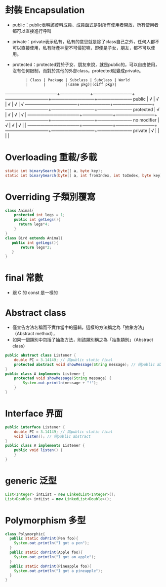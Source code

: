 封裝 Encapsulation
=====
* public：public表明該資料成員、成員函式是對所有使用者開放，所有使用者都可以直接進行呼叫
* private：private表示私有，私有的意思就是除了class自己之外，任何人都不可以直接使用，私有財產神聖不可侵犯嘛，即便是子女，朋友，都不可以使用。
* protected：protected對於子女、朋友來說，就是public的，可以自由使用，沒有任何限制，而對於其他的外部class，protected就變成private。


            | Class | Package | Subclass | Subclass | World
            |       |         |(same pkg)|(diff pkg)|
————————————+———————+—————————+——————————+——————————+————————
public      |   √   |    √    |    √     |     √    |   √
————————————+———————+—————————+——————————+——————————+————————
protected   |   √   |    √    |    √     |     √    |
————————————+———————+—————————+——————————+——————————+————————
no modifier |   √   |    √    |    √     |          |
————————————+———————+—————————+——————————+——————————+————————
private     |   √   |         |          |          |


Overloading 重載/多載
=====
```java
static int binarySearch(byte[] a, byte key);
static int binarySearch(byte[] a, int fromIndex, int toIndex, byte key);
```

Overriding 子類別覆寫
=====
```java
class Animal{
    protected int legs = 1;
    public int getLegs(){
      return legs*4;
    }
}
class Bird extends Animal{
   public int getLegs(){
       return legs*2;
   }
}
```

final 常數
=====
* 跟 C 的 const 是一樣的

Abstract class
=====
* 僅宣告方法名稱而不實作當中的邏輯，這樣的方法稱之為「抽象方法」（Abstract method），
* 如果一個類別中包括了抽象方法，則該類別稱之為「抽象類別」（Abstract class）
```java
public abstract class Listener {
    double PI = 3.14149; // 同public static final
    protected abstract void showMessage(String message); // 同public abstract
}
public class A implements Listener {
    protected void showMessage(String message) {
        System.out.println(message + "!");
    }
}
```

Interface 界面
=====
```java
public interface Listener {
    double PI = 3.14149; // 同public static final
    void listen(); // 同public abstract
}
public class A implements Listener {
    public void listen() {
    }
}
```

generic 泛型
=====
```java
List<Integer> intList = new LinkedList<Integer>();
List<Double> intList = new LinkedList<Double>();
```

Polymorphism 多型
=====
```java
class Polymorphic{
  public static doPrint(Pen foo){
    System.out.println("I got a pen");
  }
  public static doPrint(Apple foo){
    System.out.println("I got an apple");
  }
  public static doPrint(Pineapple foo){
    System.out.println("I got a pineapple");
  }
}
```
